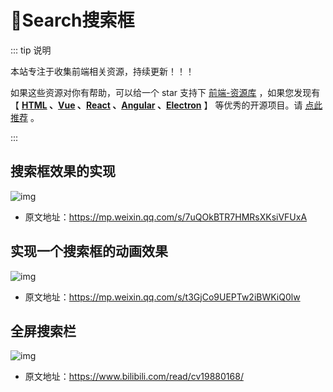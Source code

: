 # 🍁Search搜索框

::: tip 说明

本站专注于收集前端相关资源，持续更新！！！

如果这些资源对你有帮助，可以给一个 star 支持下 [前端-资源库](https://github.com/huangpw/document-frontend-vitepress) ，如果您发现有 【 **[HTML](/html) 、[Vue](/vue) 、[React](/react) 、[Angular](/angular) 、[Electron](/electron)** 】 等优秀的开源项目。请 [点此推荐](https://github.com/huangpw/document-frontend-vitepress/issues/new) 。

:::

## 搜索框效果的实现

![img](/images/html/code/search/s10001.gif)

- 原文地址：https://mp.weixin.qq.com/s/7uQOkBTR7HMRsXKsiVFUxA



## 实现一个搜索框的动画效果

![img](/images/html/code/search/s10002.gif)

- 原文地址：https://mp.weixin.qq.com/s/t3GjCo9UEPTw2iBWKiQ0lw



## 全屏搜索栏

![img](/images/html/code/search/s10003.gif)

- 原文地址：https://www.bilibili.com/read/cv19880168/



